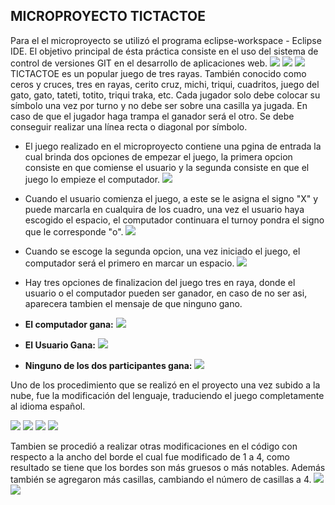 ## MICROPROYECTO TICTACTOE

Para el el microproyecto se utilizó el programa eclipse-workspace - Eclipse IDE.  El objetivo principal de ésta práctica consiste en el uso del sistema de control de versiones GIT en el desarrollo de aplicaciones web.
![](https://www.eclipse.org/org/artwork/images/eclipse_ide_logo.png)
![](https://es.wizcase.com/wp-content/uploads/2022/03/GitHub-Logo.png)
![](https://vabadus.es/images/cache/imagen_nodo/images/articulos/5c9deedea0c7e844300455.png)
TICTACTOE es un popular juego de tres rayas. También conocido como ceros y cruces, tres en rayas, cerito cruz, michi, triqui, cuadritos, juego del gato, gato, tateti, totito, triqui traka, etc. Cada jugador solo debe colocar su símbolo una vez por turno y no debe ser sobre una casilla ya jugada. En caso de que el jugador haga trampa el ganador será el otro. Se debe conseguir realizar una línea recta o diagonal por símbolo.

- El juego realizado en el microproyecto contiene una pgina de entrada la cual brinda dos opciones de empezar el juego, la primera opcion consiste en que comiense el usuario y la segunda consiste en que el juego lo empieze el computador.
![](https://github.com/Magredom/TicTacToe/blob/master/Captura%20desde%202023-04-12%2010-39-08.png?raw=true)

- Cuando el usuario comienza el juego, a este se le asigna el signo "X" y puede marcarla en cualquira de los cuadro, una vez el usuario haya escogido el espacio, el computador continuara el turnoy pondra el signo que le corresponde "o".
![](https://raw.githubusercontent.com/Magredom/TicTacToe/bd36f10d2ca38a3b4ea92735ba0ce67496cae3ce/Captura%20desde%202023-04-11%2020-23-40.png)

- Cuando se escoge la segunda opcion, una vez iniciado el juego, el computador será el primero en marcar un espacio.
![](https://raw.githubusercontent.com/Magredom/TicTacToe/bd36f10d2ca38a3b4ea92735ba0ce67496cae3ce/Captura%20desde%202023-04-11%2020-24-28.png)
- Hay tres opciones de finalizacion del juego tres en raya, donde el usuario o el computador pueden ser ganador, en caso de no ser asi, aparecera tambien el mensaje de que ninguno gano.

- **El computador gana:**
![](https://raw.githubusercontent.com/Magredom/TicTacToe/bd36f10d2ca38a3b4ea92735ba0ce67496cae3ce/Captura%20desde%202023-04-11%2020-25-17.png)

- **El Usuario Gana:**
![](https://github.com/Magredom/TicTacToe/blob/master/Captura%20desde%202023-04-12%2010-29-21.png?raw=true)

- **Ninguno de los dos participantes gana:**
![](https://raw.githubusercontent.com/Magredom/TicTacToe/bd36f10d2ca38a3b4ea92735ba0ce67496cae3ce/Captura%20desde%202023-04-11%2020-25-45.png)

Uno de los procedimiento que se realizó en el proyecto una vez subido a la nube, fue la modificación del lenguaje, traduciendo el juego completamente al idioma español.

![](https://github.com/Magredom/TicTacToe/blob/master/Captura%20desde%202023-04-11%2023-18-43.png?raw=true)
![](https://raw.githubusercontent.com/Magredom/TicTacToe/bd36f10d2ca38a3b4ea92735ba0ce67496cae3ce/Captura%20desde%202023-04-11%2023-48-36.png)
![](https://raw.githubusercontent.com/Magredom/TicTacToe/bd36f10d2ca38a3b4ea92735ba0ce67496cae3ce/Captura%20desde%202023-04-11%2023-49-48.png)
![](https://raw.githubusercontent.com/Magredom/TicTacToe/bd36f10d2ca38a3b4ea92735ba0ce67496cae3ce/Captura%20desde%202023-04-11%2023-46-18.png)

Tambien se procedió a realizar otras modificaciones en el código con respecto a la ancho del borde el cual fue modificado de 1 a 4, como resultado se tiene que los bordes son más gruesos o más notables. Además también se agregaron más casillas, cambiando el número de casillas a 4.
![](https://raw.githubusercontent.com/Magredom/TicTacToe/bd36f10d2ca38a3b4ea92735ba0ce67496cae3ce/Captura%20desde%202023-04-12%2001-07-42.png)
![](https://raw.githubusercontent.com/Magredom/TicTacToe/bd36f10d2ca38a3b4ea92735ba0ce67496cae3ce/Captura%20desde%202023-04-12%2001-09-16.png)
